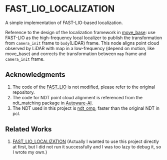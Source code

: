 # FAST_LIO_LOCALIZATION

A simple implementation of FAST-LIO-based localization.

Reference to the design of the localization framework in [move_base](http://wiki.ros.org/move_base): use FAST-LIO as the high-frequency local localizer to publish the transformation from `camera_init` frame to `body`(LiDAR) frame. This node aligns point cloud observed by LiDAR with map in a low-frequency (depend on motion, like move_base) and corrects the transformation between `map` frame and `camera_init` frame.

## Acknowledgments

1. The code of the [FAST_LIO](https://github.com/hku-mars/FAST_LIO) is not modified, please refer to the original repository.
2. The code for NDT point cloud alignment is referenced from the ndt_matching package in [Autoware-AI](https://github.com/Autoware-AI/autoware.ai).
3. The NDT used in this project is [ndt_omp](https://github.com/koide3/ndt_omp), faster than the original NDT in pcl.

## Related Works

1. [FAST_LIO_LOCALIZATION](https://github.com/HViktorTsoi/FAST_LIO_LOCALIZATION) (Actually I wanted to use this project directly at first, but I did not run it successfully and I was too lazy to debug it, so I wrote my own.)